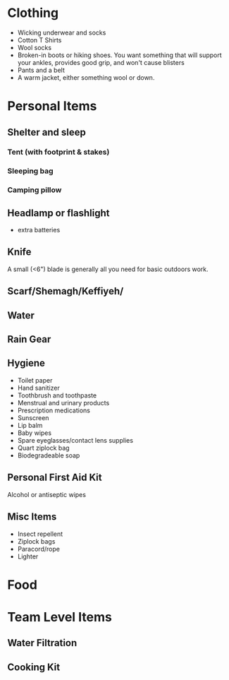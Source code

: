# Clothing
* Wicking underwear and socks
* Cotton T Shirts
* Wool socks
* Broken-in boots or hiking shoes. You want something that will support your ankles, provides good grip, and won't cause blisters
* Pants and a belt
* A warm jacket, either something wool or down. 

# Personal Items

## Shelter and sleep
### Tent (with footprint & stakes)
### Sleeping bag
### Camping pillow

## Headlamp or flashlight
* extra batteries


## Knife
A small (<6") blade is generally all you need for basic outdoors work. 

## Scarf/Shemagh/Keffiyeh/

## Water
## Rain Gear

## Hygiene
* Toilet paper
* Hand sanitizer
* Toothbrush and toothpaste
* Menstrual and urinary products
* Prescription medications
* Sunscreen
* Lip balm
* Baby wipes
* Spare eyeglasses/contact lens supplies
* Quart ziplock bag
* Biodegradeable soap

## Personal First Aid Kit 
Alcohol or antiseptic wipes

## Misc Items
* Insect repellent
* Ziplock bags
* Paracord/rope
* Lighter


# Food

# Team Level Items
## Water Filtration
## Cooking Kit
## 


